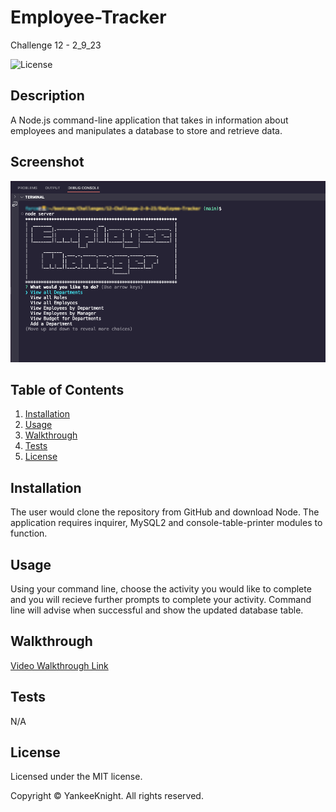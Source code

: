 # Employee-Tracker
Challenge 12 - 2_9_23

![License](https://img.shields.io/badge/license-MIT-blue.svg)

## Description
A Node.js command-line application that takes in information about employees and manipulates a database to store and retrieve data.

## Screenshot
![Screenshot](./assets/images/module12screenshot.png)

## Table of Contents
1. [Installation](#installation)
2. [Usage](#usage)
3. [Walkthrough](#walkthrough)
4. [Tests](#tests)
5. [License](#license)

## Installation
The user would clone the repository from GitHub and download Node. The application requires inquirer, MySQL2 and console-table-printer modules to function.

## Usage
Using your command line, choose the activity you would like to complete and you will recieve further prompts to complete your activity. Command line will advise when successful and show the updated database table.

## Walkthrough
[Video Walkthrough Link](https://drive.google.com/file/d/1_a8lYgEO4t9n3sNg0-GbOP3xlQCksdED/view?usp=sharing)

## Tests
N/A

## License

Licensed under the MIT license.

Copyright © YankeeKnight. All rights reserved.